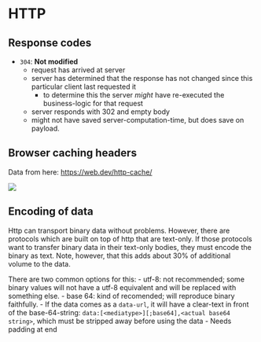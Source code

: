 # HTTP

## Response codes

- `304`: **Not modified**
    - request has arrived at server
    - server has determined that the response has not changed since this particular client last requested it
        - to determine this the server *might* have re-executed the business-logic for that request
    - server responds with 302 and empty body
    - might not have saved server-computation-time, but does save on payload.



## Browser caching headers

Data from here: https://web.dev/http-cache/

<img src="https://web-dev.imgix.net/image/admin/htXr84PI8YR0lhgLPiqZ.png?auto=format&w=650">


## Encoding of data

Http can transport binary data without problems. 
However, there are protocols which are built on top of http that are text-only.
If those protocols want to transfer binary data in their text-only bodies, they must encode the binary as text.
Note, however, that this adds about 30% of additional volume to the data.

There are two common options for this:
    - utf-8: not recommended; some binary values will not have a utf-8 equivalent and will be replaced with something else.
    - base 64: kind of recomended; will reproduce binary faithfully. 
        - If the data comes as a `data-url`, it will have a clear-text in front of the base-64-string: `data:[<mediatype>][;base64],<actual base64 string>`, which must be stripped away before using the data
        - Needs padding at end 

